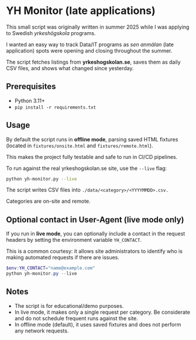 # YH Monitor (late applications)

This small script was originally written in summer 2025 while I was applying to Swedish *yrkeshögskola* programs.

I wanted an easy way to track Data/IT programs as *sen anmälan* (late application) spots were opening and closing throughout the summer.

The script fetches listings from **yrkeshogskolan.se**, saves them as daily CSV files, and shows what changed since yesterday.

## Prerequisites
- Python 3.11+
- `pip install -r requirements.txt`

## Usage

By default the script runs in **offline mode**, parsing saved HTML fixtures (located in `fixtures/onsite.html` and `fixtures/remote.html`).

This makes the project fully testable and safe to run in CI/CD pipelines.

To run against the real yrkeshogskolan.se site, use the `--live` flag:

```bash
python yh-monitor.py --live
```

The script writes CSV files into `./data/<category>/<YYYYMMDD>.csv.` 

Categories are on-site and remote.

## Optional contact in User-Agent (live mode only)

If you run in **live mode**, you can optionally include a contact in the request headers by setting the environment variable `YH_CONTACT`.

This is a common courtesy: it allows site administrators to identify who is making automated requests if there are issues.

```powershell
$env:YH_CONTACT="name@example.com"
python yh-monitor.py --live
```

## Notes

- The script is for educational/demo purposes.
- In live mode, it makes only a single request per category. Be considerate and do not schedule frequent runs against the site.
- In offline mode (default), it uses saved fixtures and does not perform any network requests.
